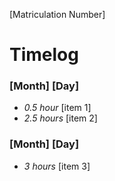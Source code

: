 [Matriculation Number]

# Timelog

### [Month] [Day]
* *0.5 hour* [item 1]
* *2.5 hours* [item 2]

### [Month] [Day]
* *3 hours* [item 3]
